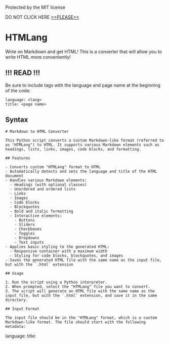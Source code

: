Protected by the MIT license

DO NOT CLICK HERE [>>PLEASE<<](https://youtu.be/dQw4w9WgXcQ?si=-ldXUNY6gjv_vhxK)

# HTMLang
Write on Markdown and get HTML! This is a converter that will allow you to write HTML more conveniently!

## !!! READ !!!

Be sure to include tags with the language and page name at the beginning of the code:

```
language: <lang>
title: <page name>
```

## Syntax

```
# Markdown to HTML Converter

This Python script converts a custom Markdown-like format (referred to as "HTMLang") to HTML. It supports various Markdown elements such as headings, lists, links, images, code blocks, and formatting.

## Features

- Converts custom "HTMLang" format to HTML
- Automatically detects and sets the language and title of the HTML document
- Handles various Markdown elements:
  - Headings (with optional classes)
  - Unordered and ordered lists
  - Links
  - Images
  - Code blocks
  - Blockquotes
  - Bold and italic formatting
  - Interactive elements:
    - Buttons
    - Sliders
    - Checkboxes
    - Toggles
    - Dropdowns
    - Text inputs
- Applies basic styling to the generated HTML:
  - Responsive container with a maximum width
  - Styling for code blocks, blockquotes, and images
- Saves the generated HTML file with the same name as the input file, but with the `.html` extension

## Usage

1. Run the script using a Python interpreter.
2. When prompted, select the "HTMLang" file you want to convert.
3. The script will generate an HTML file with the same name as the input file, but with the `.html` extension, and save it in the same directory.

## Input Format

The input file should be in the "HTMLang" format, which is a custom Markdown-like format. The file should start with the following metadata:

```
language: <language>
title: <title>
```

The `<language>` and `<title>` tags are required, and the script will use this information to set the appropriate HTML elements.

After the metadata, the file can contain the following Markdown-like elements:

- Headings: `# Heading 1`, `## Heading 2`, `### Heading 3`, etc. (Headings can also have classes, e.g., `# {custom-class} Heading 1`)
- Unordered lists: `-` followed by the list item
- Ordered lists: `1.` followed by the list item
- Links: `[link text](url)`
- Images: `![alt text](image_url)`
- Code blocks: Surrounded by ````` on separate lines
- Blockquotes: Starting with `>`
- Bold text: `**bold text**` or `__bold text__`
- Italic text: `*italic text*` or `_italic text_`
- Inline code: `` `inline code` ``
- Buttons: `[button title="Button Title"] Button Text`
- Sliders: `[slider]`
- Checkboxes: `[checkbox] Label`
- Toggles: `[toggle] Content to toggle`
- Dropdowns: `[dropdown] Option1, Option2, Option3`
- Text inputs: `[input]`

## Example Input

```
language: en
title: My Document

# {custom-class} Introduction
This is a sample document in the HTMLang format.

## Interactive Elements
Here are some interactive elements:

[button title="Click me!"] Button Text
[slider]
[checkbox] Check this
[toggle] This is toggle content
[dropdown] Option 1, Option 2, Option 3
[input] Enter your text here

## Lists
```
- Unordered list item 1
- Unordered list item 2
  - Nested unordered list item
1. Ordered list item 1
2. Ordered list item 2
```

## Links and Images
Here is a 

`[link to Google](https://www.google.com)` 

and an 

`![image](https://via.placeholder.com/150)`.

## Code and Formatting
Here is some `inline code` and a code block:

`> This is a blockquote.`

`**This is bold text**` and `*this is italic text*`.
```

## Example Output

The generated HTML file will look similar to the following:

```html
<!DOCTYPE html>
<html lang="en">
<head>
    <meta charset="UTF-8">
    <meta name="viewport" content="width=device-width, initial-scale=1.0">
    <title>My Document</title>
    <style>
        body {
            margin: 0;
            padding: 0;
            font-family: Arial, sans-serif;
            line-height: 1.6;
        }
        .container {
            max-width: 800px;
            margin: 0 auto;
            padding: 20px;
        }
        img {
            max-width: 100%;
            height: auto;
        }
        pre {
            background-color: #f5f5f5;
            padding: 15px;
            border-radius: 5px;
            overflow-x: auto;
        }
        blockquote {
            border-left: 4px solid #ccc;
            margin: 0;
            padding-left: 16px;
            color: #666;
        }
    </style>
</head>
<body>
    <div class="container">
        <h1 class="custom-class">Introduction</h1>
        <p>This is a sample document in the HTMLang format.</p>

        <h2>Interactive Elements</h2>
        <button>Button Text</button>
        <input type="range" min="1" max="100" value="50" class="slider">
        <input type="checkbox"> Check this
        <button onclick="toggleAccordion()">Свернуть/развернуть</button>
        <div id="accordionContent" style="display: none;">This is toggle content</div>
        <select>
            <option value="Option 1">Option 1</option>
            <option value="Option 2">Option 2</option>
            <option value="Option 3">Option 3</option>
        </select>
        <input type="text" placeholder="Введите текст здесь">

        <h2>Lists</h2>
        <ul>
            <li>Unordered list item 1</li>
            <li>Unordered list item 2
                <ul>
                    <li>Nested unordered list item</li>
                </ul>
            </li>
        </ul>
        <ol>
            <li>Ordered list item 1</li>
            <li>Ordered list item 2</li>
        </ol>

        <h2>Links and Images</h2>
        <p>Here is a <a href="https://www.google.com">link to Google</a> and an <img src="https://via.placeholder.com/150" alt="image"></p>

        <h2>Code and Formatting</h2>
        <p>Here is some <code>inline code</code> and a code block:</p>
        <pre><code>print("Hello, World!")</code></pre>

        <blockquote>
            <p>This is a blockquote.</p>
        </blockquote>

        <p><strong>This is bold text</strong> and <em>this is italic text</em>.</p>
    </div>
</body>
</html>
```

## Dependencies

- Python 3.x

## Limitations

- The script currently only supports the specific Markdown-like elements mentioned in the "Input Format" section.
- The styling applied to the generated HTML is basic and may need to be customized for specific use cases.

## Contribution

If you find any issues or have suggestions for improvements, feel free to create a new issue or submit a pull request on the project's GitHub repository.
